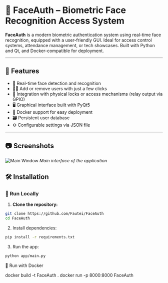 # 🧠 FaceAuth – Biometric Face Recognition Access System

**FaceAuth** is a modern biometric authentication system using real-time face recognition, equipped with a user-friendly GUI. Ideal for access control systems, attendance management, or tech showcases. Built with Python and Qt, and Docker-compatible for deployment.

---

## 🚀 Features

- 👤 Real-time face detection and recognition
- 🧑‍💼 Add or remove users with just a few clicks
- 🔐 Integration with physical locks or access mechanisms (relay output via GPIO)
- 🖥️ Graphical interface built with PyQt5
- 🐳 Docker support for easy deployment
- 🗃️ Persistent user database
- ⚙️ Configurable settings via JSON file

---

## 📷 Screenshots


![Main Window](./screenshots/mainwindow.png)
*Main interface of the application*

## 🛠️ Installation

### 🔧 Run Locally

1. **Clone the repository:**

```bash
git clone https://github.com/Fautei/FaceAuth
cd FaceAuth
```

2. Install dependencies:

```bash
pip install -r requirements.txt
```

3. Run the app:

```bash
python app/main.py
```

🐳 Run with Docker

docker build -t FaceAuth .
docker run -p 8000:8000 FaceAuth